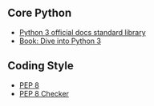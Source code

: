 ## Core Python

- [Python 3 official docs standard library](https://docs.python.org/3.4/library/index.html)
- [Book: Dive into Python 3](http://www.diveintopython3.net/)

## Coding Style

- [PEP 8](https://www.python.org/dev/peps/pep-0008/)
- [PEP 8 Checker](https://pypi.python.org/pypi/pep8)
